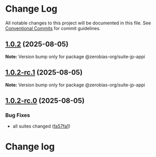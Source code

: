 # Change Log

All notable changes to this project will be documented in this file.
See [Conventional Commits](https://conventionalcommits.org) for commit guidelines.

## [1.0.2](https://github.com/zerobias-org/suite/compare/@zerobias-org/suite-jp-appi@1.0.2-rc.1...@zerobias-org/suite-jp-appi@1.0.2) (2025-08-05)

**Note:** Version bump only for package @zerobias-org/suite-jp-appi





## [1.0.2-rc.1](https://github.com/zerobias-org/suite/compare/@zerobias-org/suite-jp-appi@1.0.2-rc.0...@zerobias-org/suite-jp-appi@1.0.2-rc.1) (2025-08-05)

**Note:** Version bump only for package @zerobias-org/suite-jp-appi





## [1.0.2-rc.0](https://github.com/zerobias-org/suite/compare/@zerobias-org/suite-jp-appi@1.0.1...@zerobias-org/suite-jp-appi@1.0.2-rc.0) (2025-08-05)


### Bug Fixes

* all suites changed ([fa57fa1](https://github.com/zerobias-org/suite/commit/fa57fa1af7628003297df46b2d7740fe95bd2666))





# Change log
